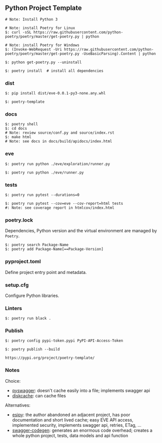 ## Python Project Template
```
# Note: Install Python 3

# Note: install Poetry for Linux
$: curl -sSL https://raw.githubusercontent.com/python-poetry/poetry/master/get-poetry.py | python

# Note: install Poetry for Windows
$: (Invoke-WebRequest -Uri https://raw.githubusercontent.com/python-poetry/poetry/master/get-poetry.py -UseBasicParsing).Content | python

$: python get-poetry.py --uninstall
```

```
$: poetry install  # install all dependencies
```

### dist

```
$: pip install dist/eve-0.0.1-py3-none.any.whl

$: poetry-template
```

### docs

```
$: poetry shell
$: cd docs
# Note: review source/conf.py and source/index.rst
$: make html
# Note: see docs in docs/build/apidocs/index.html
```

### eve

```
$: poetry run python ./eve/exploration/runner.py

$: poetry run python ./eve/runner.py
```

### tests

```
$: poetry run pytest --durations=0
```

```
$: poetry run pytest --cov=eve --cov-report=html tests
#: Note: see coverage report in htmlcov/index.html
```

### poetry.lock

Dependencies, Python version and the virtual environment are managed by `Poetry`.

```
$: poetry search Package-Name
$: poetry add Package-Name[==Package-Version]
```

### pyproject.toml

Define project entry point and metadata.  

### setup.cfg

Configure Python libraries.  

### Linters

```
$: poetry run black .
```

### Publish

```
$: poetry config pypi-token.pypi PyPI-API-Access-Token

$: poetry publish --build
```

```
https://pypi.org/project/poetry-template/
```

### Notes

Choice:
* [pyswagger](https://github.com/pyopenapi/pyswagger): doesn't cache easily into a file; implements swagger api
* [diskcache](http://www.grantjenks.com/docs/diskcache/): can cache files

Alternatives:
* [esipy](https://github.com/Kyria/EsiPy): the author abandoned an adjacent project, has poor documentation and short lived cache; easy EVE API access, implemented security, implements swagger api, retries, ETag, ...
* [swagger-codegen](https://github.com/swagger-api/swagger-codegen): generates an enormous code overhead; creates a whole python project, tests, data models and api function

